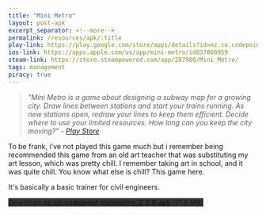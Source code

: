 ```yaml
---
title: "Mini Metro"
layout: post-apk
excerpt_separator: <!--more-->
permalink: /resources/apk/:title
play-link: https://play.google.com/store/apps/details?id=nz.co.codepoint.minimetro
ios-link: https://apps.apple.com/us/app/mini-metro/id837860959
steam-link: https://store.steampowered.com/app/287980/Mini_Metro/
tags: management
piracy: true
---
```


> _"Mini Metro is a game about designing a subway map for a growing city. Draw lines between stations and start your trains running. As new stations open, redraw your lines to keep them efficient. Decide where to use your limited resources. How long can you keep the city moving?" - <a href="https://play.google.com/store/apps/details?id=nz.co.codepoint.minimetro" target="_blank">Play Store</a>_

To be frank, i've not played this game much but i remember being recommended this game from an old art teacher that was substituting my art lesson, which was pretty chill. I remember taking art in school, and it was quite chill. You know what else is chill? This game here. 

It's basically a basic trainer for civil engineers.

<div class="text-center">
    <a class="btn btn-dark btn-block w-100" onclick='apk("nz.co.codepoint.minimetro_2.2.0.apk")' style="text-decoration: none; background-color: #333;"> Download <b>nz.co.codepoint.minimetro_2.2.0.apk</b> (71.8 MB)</a>
</div>
